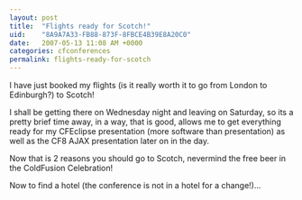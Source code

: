 ```yaml
---
layout: post
title:  "Flights ready for Scotch!"
uid:	"8A9A7A33-FB88-873F-8FBCE4B39E8A20C0"
date:   2007-05-13 11:08 AM +0000
categories: cfconferences
permalink: flights-ready-for-scotch
---
```

I have just booked my flights (is it really worth it to go from London to Edinburgh?) to Scotch! 

I shall be getting there on Wednesday night and leaving on Saturday, so its a pretty brief time away, in a way, that is good, allows me to get everything ready for my CFEclipse presentation (more software than presentation) as well as the CF8 AJAX presentation later on in the day.

Now that is 2 reasons you should go to Scotch, nevermind the free beer in the ColdFusion Celebration!

Now to find a hotel (the conference is not in a hotel for a change!)...